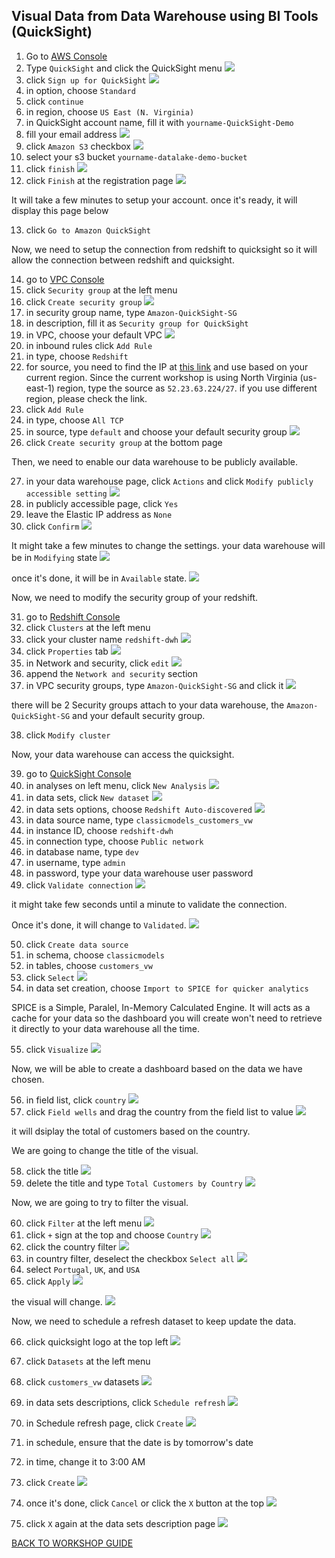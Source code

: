 ## Visual Data from Data Warehouse using BI Tools (QuickSight)

1. Go to [AWS Console](https://console.aws.amazon.com/console/home?region=us-east-1#)
2. Type `QuickSight` and click the QuickSight menu
    ![](../../images/Visualization/Visualize/2.png)
3. click `Sign up for QuickSight`
    ![](../../images/Visualization/Visualize/3.png)
4. in option, choose `Standard`
5. click `continue`
6. in region, choose `US East (N. Virginia)`
7. in QuickSight account name, fill it with `yourname-QuickSight-Demo`
8. fill your email address
    ![](../../images/Visualization/Visualize/8.png)
9. click `Amazon S3` checkbox
    ![](../../images/Visualization/Visualize/9.png)
10. select your s3 bucket `yourname-datalake-demo-bucket`
11. click `finish`
    ![](../../images/Visualization/Visualize/11.png)
12. click `Finish` at the registration page
    ![](../../images/Visualization/Visualize/12.png)

It will take a few minutes to setup your account. once it's ready, it will display this page below

13. click `Go to Amazon QuickSight`

Now, we need to setup the connection from redshift to quicksight so it will allow the connection between redshift and quicksight.

14. go to [VPC Console](https://console.aws.amazon.com/console/home?region=us-east-1)
15. click `Security group` at the left menu
16. click `Create security group`
    ![](../../images/Visualization/Visualize/16.png)
17. in security group name, type `Amazon-QuickSight-SG`
18. in description, fill it as `Security group for QuickSight`
19. in VPC, choose your default VPC
    ![](../../images/Visualization/Visualize/19.png)
20. in inbound rules click `Add Rule`
21. in type, choose `Redshift`
22. for source, you need to find the IP at [this link](https://docs.aws.amazon.com/quicksight/latest/user/regions.html) and use based on your current region. Since the current workshop is using North Virginia (us-east-1) region, type the source as `52.23.63.224/27`. if you use different region, please check the link.
23. click `Add Rule`
24. in type, choose `All TCP`
25. in source, type `default` and choose your default security group
    ![](../../images/Visualization/Visualize/25.png)
26. click `Create security group` at the bottom page

Then, we need to enable our data warehouse to be publicly available.

27. in your data warehouse page, click `Actions` and click `Modify publicly accessible setting`
    ![](../../images/Visualization/Visualize/27.png)
28. in publicly accessible page, click `Yes`
29. leave the Elastic IP address as `None`
30. click `Confirm`
    ![](../../images/Visualization/Visualize/30.png)

It might take a few minutes to change the settings. your data warehouse will be in `Modifying` state
    ![](../../images/Visualization/Visualize/30-2.png)

once it's done, it will be in `Available` state.
    ![](../../images/Visualization/Visualize/30-3.png)

Now, we need to modify the security group of your redshift.

31. go to [Redshift Console](https://console.aws.amazon.com/redshiftv2/home?region=us-east-1#dashboard)
32. click `Clusters` at the left menu
33. click your cluster name `redshift-dwh`
    ![](../../images/Visualization/Visualize/33.png)
34. click `Properties` tab
    ![](../../images/Visualization/Visualize/34.png)
35. in Network and security, click `edit`
    ![](../../images/Visualization/Visualize/35.png)
36. append the `Network and security` section
37. in VPC security groups, type `Amazon-QuickSight-SG` and click it
    ![](../../images/Visualization/Visualize/37.png)

there will be 2 Security groups attach to your data warehouse, the `Amazon-QuickSight-SG` and your default security group.

38. click `Modify cluster`

Now, your data warehouse can access the quicksight.

39. go to [QuickSight Console](https://us-east-1.quicksight.aws.amazon.com/sn/start)
40. in analyses on left menu, click `New Analysis`
    ![](../../images/Visualization/Visualize/40.png)
41. in data sets, click `New dataset`
    ![](../../images/Visualization/Visualize/41.png)
42. in data sets options, choose `Redshift Auto-discovered`
    ![](../../images/Visualization/Visualize/42.png)
43. in data source name, type `classicmodels_customers_vw`
44. in instance ID, choose `redshift-dwh`
45. in connection type, choose `Public network`
46. in database name, type `dev`
47. in username, type `admin`
48. in password, type your data warehouse user password
49. click `Validate connection`
    ![](../../images/Visualization/Visualize/49.png)

it might take few seconds until a minute to validate the connection.

Once it's done, it will change to `Validated`.
    ![](../../images/Visualization/Visualize/49-2.png)

50. click `Create data source`
51. in schema, choose `classicmodels`
52. in tables, choose `customers_vw`
53. click `Select`
    ![](../../images/Visualization/Visualize/53.png)
54. in data set creation, choose `Import to SPICE for quicker analytics`

SPICE is a Simple, Paralel, In-Memory Calculated Engine. It will acts as a cache for your data so the dashboard you will create won't need to retrieve it directly to your data warehouse all the time.

55. click `Visualize`
    ![](../../images/Visualization/Visualize/55.png)

Now, we will be able to create a dashboard based on the data we have chosen.

56. in field list, click `country`
    ![](../../images/Visualization/Visualize/56.png)
57. click `Field wells` and drag the country from the field list to value
    ![](../../images/Visualization/Visualize/57.png)

it will dsiplay the total of customers based on the country.

We are going to change the title of the visual.

58. click the title
    ![](../../images/Visualization/Visualize/58.png)
59. delete the title and type `Total Customers by Country`
    ![](../../images/Visualization/Visualize/59.png)

Now, we are going to try to filter the visual.

60. click `Filter` at the left menu
    ![](../../images/Visualization/Visualize/60.png)
61. click `+` sign at the top and choose `Country`
    ![](../../images/Visualization/Visualize/61.png)
62. click the country filter
    ![](../../images/Visualization/Visualize/62.png)
63. in country filter, deselect the checkbox `Select all`
    ![](../../images/Visualization/Visualize/63.png)
64. select `Portugal`, `UK`, and `USA`
65. click `Apply`
    ![](../../images/Visualization/Visualize/65.png)

the visual will change.
    ![](../../images/Visualization/Visualize/65-2.png)

Now, we need to schedule a refresh dataset to keep update the data.

66. click quicksight logo at the top left
    ![](../../images/Visualization/Visualize/66.png)

67. click `Datasets` at the left menu
68. click `customers_vw` datasets
    ![](../../images/Visualization/Visualize/68.png)
69. in data sets descriptions, click `Schedule refresh`
    ![](../../images/Visualization/Visualize/69.png)
70. in Schedule refresh page, click `Create`
    ![](../../images/Visualization/Visualize/70.png)
71. in schedule, ensure that the date is by tomorrow's date
72. in time, change it to 3:00 AM
73. click `Create`
    ![](../../images/Visualization/Visualize/73.png)
74. once it's done, click `Cancel` or click the `X` button at the top
    ![](../../images/Visualization/Visualize/74.png)
75. click `X` again at the data sets description page
    ![](../../images/Visualization/Visualize/75.png)

[BACK TO WORKSHOP GUIDE](../../README.md)